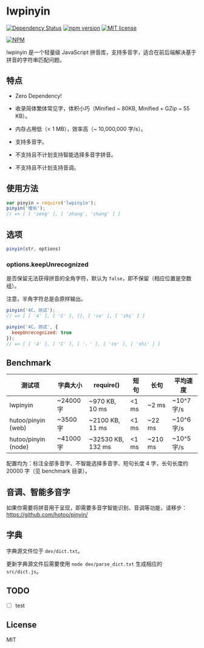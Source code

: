 # lwpinyin

[![Dependency Status](https://david-dm.org/SummerWish/lwpinyin.svg)](https://david-dm.org/SummerWish/lwpinyin) [![npm version](http://img.shields.io/npm/v/lwpinyin.svg?style=flat)](https://npmjs.org/package/lwpinyin "View this project on npm") [![MIT license](http://img.shields.io/badge/license-MIT-brightgreen.svg)](http://opensource.org/licenses/MIT)

[![NPM](https://nodei.co/npm/lwpinyin.png?downloads=true&downloadRank=true&stars=true)](https://nodei.co/npm/lwpinyin/)

lwpinyin 是一个轻量级 JavaScript 拼音库，支持多音字，适合在前后端解决基于拼音的字符串匹配问题。

## 特点

- Zero Dependency!

- 收录简体繁体常见字，体积小巧（Minified ~ 80KB, Minified + GZip ~ 55 KB）。

- 内存占用低（< 1 MB），效率高（~ 10,000,000 字/s）。

- 支持多音字。

- 不支持且不计划支持智能选择多音字拼音。

- 不支持且不计划支持音调。

## 使用方法

```js
var pinyin = require('lwpinyin');
pinyin('增长');
// => [ [ 'zeng' ], [ 'zhang', 'chang' ] ]
```

## 选项

```js
pinyin(str, options)
```

### options.keepUnrecognized

是否保留无法获得拼音的全角字符，默认为 `false`，即不保留（相应位置是空数组）。

注意，半角字符总是会原样输出。

```js
pinyin('4C，测试');
// => [ [ '4' ], [ 'C' ], [], [ 'ce' ], [ 'shi' ] ]

pinyin('4C，测试', {
  keepUnrecognized: true
});
// => [ [ '4' ], [ 'C' ], [ '，' ], [ 'ce' ], [ 'shi' ] ]
```

## Benchmark

|测试项               |字典大小   |require()        |短句  |长句   |平均速度      |
|--------------------|----------|-----------------|-----|-------|-------------|
|lwpinyin            |~24000 字 |~970 KB, 10 ms   |<1 ms|~2 ms  |~10^7 字/s   |
|hutoo/pinyin (web)  |~3500 字  |~2100 KB, 11 ms  |<1 ms|~22 ms |~10^6 字/s   |
|hutoo/pinyin (node) |~41000 字 |~32530 KB, 132 ms|<1 ms|~210 ms|~10^5 字/s   |

配置均为：标注全部多音字、不智能选择多音字、短句长度 4 字，长句长度约 20000 字（见 benchmark 目录）。

## 音调、智能多音字

如果你需要将拼音用于呈现，即需要多音字智能识别、音调等功能，请移步：https://github.com/hotoo/pinyin/

## 字典

字典源文件位于 `dev/dict.txt`。

更新字典源文件后需要使用 `node dev/parse_dict.txt` 生成相应的 `src/dict.js`。

## TODO

- [ ] test

## License

MIT